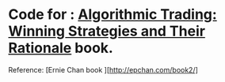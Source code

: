 # Code for  : [Algorithmic Trading: Winning Strategies and Their Rationale](https://amzn.to/2r8TquX) book.

Reference: [Ernie Chan book ][http://epchan.com/book2/]


